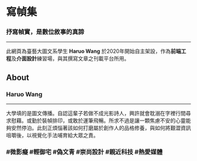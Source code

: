 # 寫幀集
### 抒寫幀實，是數位敘事的真諦
---
此網頁為臺藝大圖文系學生 **Haruo Wang** 於2020年開始自主架設，作為**前端工程**及**介面設計**練習場，與其撰寫文章之刊載平台所用。

## About
### Haruo Wang
---

大學填的是圖文傳播。自認這輩子若做不成光影詩人，興許就會耽溺在字裡行間尋求慰藉。或勤於裝幀排印，或敢於運筆飛暢。所求不過是讓一顆焦慮不安的心靈能夠安然停泊。此刻正煩惱著該如何打磨屬於創作人的品格修養，與如何將艱澀資訊咀嚼後，以視覺化手法哺育給大眾之責。

### #微影癡 #輕御宅 #偽文青 #崇尚設計 #親近科技 #熱愛媒體
